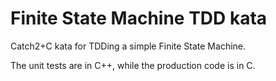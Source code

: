 # Finite State Machine TDD kata

Catch2+C kata for TDDing a simple Finite State Machine.

The unit tests are in C++, while the production code is in C.

